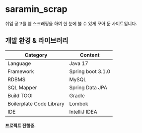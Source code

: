 # saramin_scrap
취업 공고를 웹 스크래핑을 하여 한 눈에 볼 수 있게 모아 둔 사이트입니다.

## 개발 환경 & 라이브러리 


| Category | Content |
|----------|----------|
| Language  | Java 17  |
| Framework   | Spring boot 3.1.0   |
| RDBMS  | MySQL   |
| SQL Mapper  | Spring Data JPA   |
| Build TOOl  | Gradle   |
| Boilerplate Code Library  | Lombok   |
| IDE  | IntelliJ IDEA   |






#### 프로젝트 진행중.
